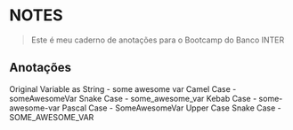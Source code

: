 # NOTES

> Este é meu caderno de anotações para o Bootcamp do Banco INTER

## Anotações

Original Variable as String - some awesome var
Camel Case - someAwesomeVar
Snake Case - some_awesome_var
Kebab Case - some-awesome-var
Pascal Case - SomeAwesomeVar
Upper Case Snake Case - SOME_AWESOME_VAR

